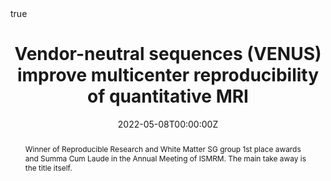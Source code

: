 ---
abstract: Winner of Reproducible Research and White Matter SG group 1st place awards and Summa Cum Laude in the Annual Meeting of ISMRM. The main take away is the title itself.
all_day: false
authors: ["Agah Karakuzu","Julien Cohen-Adad", "Nikola Stikov"]
date: "2022-05-08T00:00:00Z"
date_end: ""
event: ISMRM 2022 Annual Meeting
event_url: https://www.ismrm.org/22m/
featured: true
image:
  caption: ""
  focal_point: Right
links:
location: London, UK
math: true
projects: []
publishDate: "2022-05-08T00:00:00Z"
slides: "https://qmrlab.org/VENUS"
summary: ""
tags: []
title: "Vendor-neutral sequences (VENUS) improve multicenter reproducibility of quantitative MRI"
url_slides: "https://doi.org/10.5281/zenodo.6860877"
url_pdf: "https://onlinelibrary.wiley.com/doi/abs/10.1002/mrm.29292"
url_code: "https://qmrlab.org/VENUS"
---